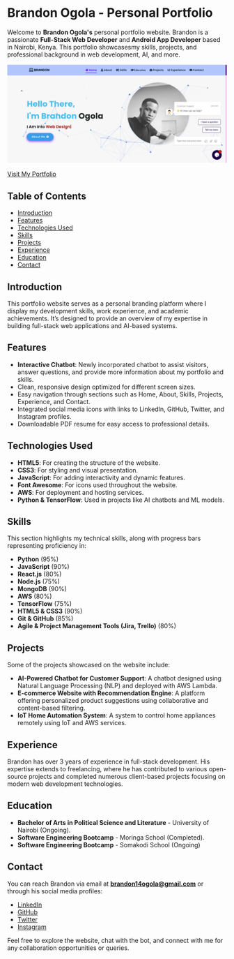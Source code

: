# Brandon Ogola - Personal Portfolio

Welcome to **Brandon Ogola's** personal portfolio website. Brandon is a passionate **Full-Stack Web Developer** and **Android App Developer** based in Nairobi, Kenya. This portfolio showcasesmy skills, projects, and professional background in web development, AI, and more.


![Preview](./gallery/preview.png)

[Visit My Portfolio](https://brandon-2i82.vercel.app/)

## Table of Contents
- [Introduction](#introduction)
- [Features](#features)
- [Technologies Used](#technologies-used)
- [Skills](#skills)
- [Projects](#projects)
- [Experience](#experience)
- [Education](#education)
- [Contact](#contact)

## Introduction
This portfolio website serves as a personal branding platform where I display my development skills, work experience, and academic achievements. It’s designed to provide an overview of my expertise in building full-stack web applications and AI-based systems.

## Features
- **Interactive Chatbot**: Newly incorporated chatbot to assist visitors, answer questions, and provide more information about my portfolio and skills.
- Clean, responsive design optimized for different screen sizes.
- Easy navigation through sections such as Home, About, Skills, Projects, Experience, and Contact.
- Integrated social media icons with links to LinkedIn, GitHub, Twitter, and Instagram profiles.
- Downloadable PDF resume for easy access to professional details.

## Technologies Used
- **HTML5**: For creating the structure of the website.
- **CSS3**: For styling and visual presentation.
- **JavaScript**: For adding interactivity and dynamic features.
- **Font Awesome**: For icons used throughout the website.
- **AWS**: For deployment and hosting services.
- **Python & TensorFlow**: Used in projects like AI chatbots and ML models.
  
## Skills
This section highlights my technical skills, along with progress bars representing proficiency in:
- **Python** (95%)
- **JavaScript** (90%)
- **React.js** (80%)
- **Node.js** (75%)
- **MongoDB** (90%)
- **AWS** (80%)
- **TensorFlow** (75%)
- **HTML5 & CSS3** (90%)
- **Git & GitHub** (85%)
- **Agile & Project Management Tools (Jira, Trello)** (80%)

## Projects
Some of the projects showcased on the website include:
- **AI-Powered Chatbot for Customer Support**: A chatbot designed using Natural Language Processing (NLP) and deployed with AWS Lambda.
- **E-commerce Website with Recommendation Engine**: A platform offering personalized product suggestions using collaborative and content-based filtering.
- **IoT Home Automation System**: A system to control home appliances remotely using IoT and AWS services.

## Experience
Brandon has over 3 years of experience in full-stack development. His expertise extends to freelancing, where he has contributed to various open-source projects and completed numerous client-based projects focusing on modern web development technologies.

## Education
- **Bachelor of Arts in Political Science and Literature** - University of Nairobi (Ongoing).
- **Software Engineering Bootcamp** - Moringa School (Completed).
- **Software Engineering Bootcamp** - Somakodi School (Ongoing)
  
## Contact
You can reach Brandon via email at **brandon14ogola@gmail.com** or through his social media profiles:
- [LinkedIn](https://www.linkedin.com/in/brandon-edwin-ogola-b77063232/)
- [GitHub](https://github.com/edogola4)
- [Twitter](https://twitter.com/BrandonOgola)
- [Instagram](https://www.instagram.com/ja._.tech/)

Feel free to explore the website, chat with the bot, and connect with me for any collaboration opportunities or queries.


